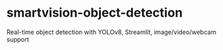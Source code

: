# smartvision-object-detection
Real-time object detection with YOLOv8, Streamlit, image/video/webcam support
